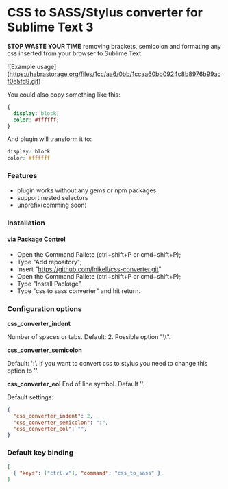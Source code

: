 # CSS to SASS/Stylus converter for Sublime Text 3
**STOP WASTE YOUR TIME** removing brackets, semicolon and formating any css inserted from your browser to Sublime Text.

![Example usage]
(https://habrastorage.org/files/1cc/aa6/0bb/1ccaa60bb0924c8b8976b99acf0e5fd9.gif)

You could also copy something like this:
```css
{
  display: block;
  color: #ffffff;
}
```
And plugin will transform it to:
```css
display: block
color: #ffffff
```

### Features
- plugin works without any gems or npm packages
- support nested selectors
- unprefix(comming soon)

### Installation
#### via Package Control
- Open the Command Pallete (ctrl+shift+P or cmd+shift+P);
- Type "Add repository";
- Insert "https://github.com/lnikell/css-converter.git"
- Open the Command Pallete (ctrl+shift+P or cmd+shift+P);
- Type "Install Package"
- Type "css to sass converter" and hit return.

### Configuration options
**css_converter_indent**

Number of spaces or tabs.
Default: 2.
Possible option "\t".

**css_converter_semicolon**

Default: ':'. If you want to convert css to stylus you need to change this option to ''.

**css_converter_eol**
End of line symbol. Default ''.

Default settings:
```json
{
  "css_converter_indent": 2,
  "css_converter_semicolon": ":",
  "css_converter_eol": "",
}
```

### Default key binding

```json
[
  { "keys": ["ctrl+v"], "command": "css_to_sass" },
]
```



